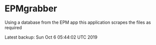 # EPMgrabber
Using a database from the EPM app this application scrapes the files as required


Latest backup: Sun Oct 6 05:44:02 UTC 2019
